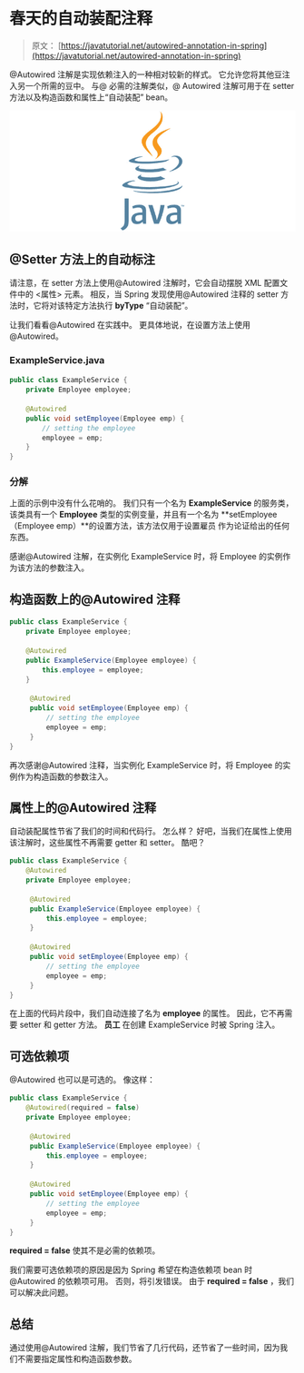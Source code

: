 # 春天的自动装配注释

> 原文： [https://javatutorial.net/autowired-annotation-in-spring](https://javatutorial.net/autowired-annotation-in-spring)

@Autowired 注解是实现依赖注入的一种相对较新的样式。 它允许您将其他豆注入另一个所需的豆中。 与@ 必需的注解类似，@ Autowired 注解可用于在 setter 方法以及构造函数和属性上“自动装配” bean。

![java-featured-image](img/e0db051dedc1179e7424b6d998a6a772.jpg)

## @Setter 方法上的自动标注

请注意，在 setter 方法上使用@Autowired 注解时，它会自动摆脱 XML 配置文件中的 &lt;属性&gt; 元素。 相反，当 Spring 发现使用@Autowired 注释的 setter 方法时，它将对该特定方法执行 **byType** “自动装配”。

让我们看看@Autowired 在实践中。 更具体地说，在设置方法上使用@Autowired。

### ExampleService.java

```java
public class ExampleService {
    private Employee employee;

    @Autowired
    public void setEmployee(Employee emp) {
        // setting the employee
        employee = emp;
    }
}
```

### 分解

上面的示例中没有什么花哨的。 我们只有一个名为 **ExampleService** 的服务类，该类具有一个 **Employee** 类型的实例变量，并且有一个名为 **setEmployee（Employee emp）**的设置方法，该方法仅用于设置雇员 作为论证给出的任何东西。

感谢@Autowired 注解，在实例化 ExampleService 时，将 Employee 的实例作为该方法的参数注入。

## 构造函数上的@Autowired 注释

```java
public class ExampleService {
    private Employee employee;

    @Autowired
    public ExampleService(Employee employee) {
        this.employee = employee;
    }

     @Autowired
     public void setEmployee(Employee emp) {
         // setting the employee
         employee = emp;
     }
}
```

再次感谢@Autowired 注释，当实例化 ExampleService 时，将 Employee 的实例作为构造函数的参数注入。

## 属性上的@Autowired 注释

自动装配属性节省了我们的时间和代码行。 怎么样？ 好吧，当我们在属性上使用该注解时，这些属性不再需要 getter 和 setter。 酷吧？

```java
public class ExampleService {
    @Autowired
    private Employee employee;

     @Autowired
     public ExampleService(Employee employee) {
         this.employee = employee;
     }

     @Autowired
     public void setEmployee(Employee emp) {
         // setting the employee
         employee = emp;
     }
}
```

在上面的代码片段中，我们自动连接了名为 **employee** 的属性。 因此，它不再需要 setter 和 getter 方法。 **员工** 在创建 ExampleService 时被 Spring 注入。

## 可选依赖项

@Autowired 也可以是可选的。 像这样：

```java
public class ExampleService {
    @Autowired(required = false)
    private Employee employee;

     @Autowired
     public ExampleService(Employee employee) {
         this.employee = employee;
     }

     @Autowired
     public void setEmployee(Employee emp) {
         // setting the employee
         employee = emp;
     }
}
```

**required = false** 使其不是必需的依赖项。

我们需要可选依赖项的原因是因为 Spring 希望在构造依赖项 bean 时@Autowired 的依赖项可用。 否则，将引发错误。 由于 **required = false** ，我们可以解决此问题。

## 总结

通过使用@Autowired 注解，我们节省了几行代码，还节省了一些时间，因为我们不需要指定属性和构造函数参数。